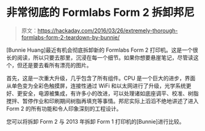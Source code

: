 # 非常彻底的 Formlabs Form 2 拆卸邦尼

> 原文：<https://hackaday.com/2016/03/26/extremely-thorough-formlabs-form-2-teardown-by-bunnie/>

[Bunnie Huang]最近有机会彻底拆卸新的 Formlabs Form 2 打印机。这是一个很长的阅读，所以只要去那里，沉浸在每一个细节。如果你想要悬崖笔记，尽管读这个，但还是要去看所有漂亮的图片。

首先，这是一次重大升级，几乎包含了所有组件。CPU 是一个巨大的进步，界面从单色变为全彩色触摸屏，连接性通过 WiFi 和以太网进行了升级，光学系统更好、更安全，电源被集成，有许多小的改进，可以处理诸如底座调平、校准、树脂搅拌、暂停作业和印刷期间树脂再填充等事情。邦尼实际上滔滔不绝地讲述了进入 Form 2 的所有功能和令人印象深刻的工程设计。

您可以将拆卸 Form 2 与 2013 年拆卸 Form 1 打印机的[Bunnie]进行比较。
